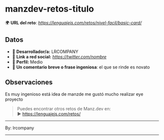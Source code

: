 # manzdev-retos-titulo

🌍 **URL del reto**: *https://lenguajejs.com/retos/nivel-facil/basic-card/*

## Datos

- 🦄 **Desarrollador/a:** LRCOMPANY
- 🐇 **Link a red social:** *https://twitter.com/nombre*
- 🦾 **Perfil:** Medio
- 💬 **Un comentario breve o frase ingeniosa**: el que se rinde es novato

## Observaciones

Es muy ingenioso está idea de manzde me gustó mucho realizar eye proyecto

> Puedes encontrar otros retos de Manz.dev en: <br>▶ https://lenguajejs.com/retos/

---

By: lrcompany

---


